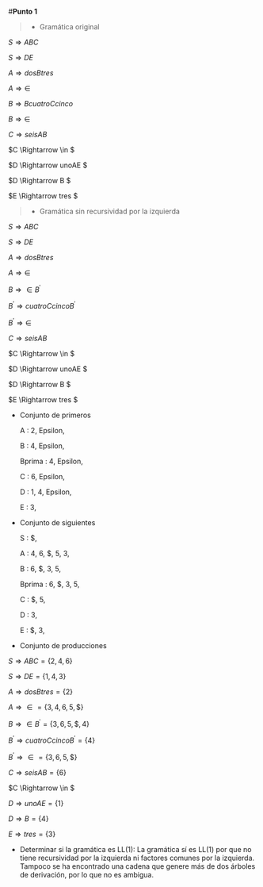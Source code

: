 #**Punto 1**

>* Gramática original

$S \Rightarrow ABC$

$S \Rightarrow DE$

$A \Rightarrow dosBtres$

$A \Rightarrow \in$

$B \Rightarrow BcuatroCcinco$

$B \Rightarrow \in$

$C \Rightarrow seisAB$

$C \Rightarrow \in $

$D \Rightarrow unoAE $

$D \Rightarrow B $

$E \Rightarrow tres $

>* Gramática sin recursividad por la izquierda

$S \Rightarrow ABC$

$S \Rightarrow DE$

$A \Rightarrow dosBtres$

$A \Rightarrow \in$

$B \Rightarrow \in B^\prime$

$B^\prime \Rightarrow cuatroCcincoB^\prime$

$B^\prime \Rightarrow \in$

$C \Rightarrow seisAB$

$C \Rightarrow \in $

$D \Rightarrow unoAE $

$D \Rightarrow B $

$E \Rightarrow tres $

* Conjunto de primeros
     

    A  :  2, Epsilon, 

    B  :  4, Epsilon, 

    Bprima  :  4, Epsilon, 

    C  :  6, Epsilon, 

    D  :  1, 4, Epsilon, 

    E  :  3, 

* Conjunto de siguientes

    S  :  \$, 

    A  :  4, 6, \$, 5, 3, 

    B  :  6, \$, 3, 5, 

    Bprima  :  6, \$, 3, 5, 

    C  :  \$, 5, 

    D  :  3, 

    E  :  \$, 3,

* Conjunto de producciones


$S \Rightarrow ABC = \{2, 4, 6\}$

$S \Rightarrow DE = \{1, 4, 3\}$

$A \Rightarrow dosBtres = \{2\}$

$A \Rightarrow \in = \{3, 4, 6, 5, \$ \}$

$B \Rightarrow \in B^\prime = \{3, 6, 5, \$, 4 \}$

$B^\prime \Rightarrow cuatroCcinco B^\prime = \{4\}$

$B^\prime \Rightarrow \in = \{3, 6, 5, \$ \}$ 

$C \Rightarrow seisAB = \{6\}$

$C \Rightarrow \in $

$D \Rightarrow unoAE = \{1\}$

$D \Rightarrow B = \{4\}$

$E \Rightarrow tres = \{3\}$


* Determinar si la gramática es LL(1):
La gramática sí es LL(1) por que no tiene recursividad por la izquierda ni factores comunes por la izquierda. Tampoco se ha encontrado una cadena que genere más de dos árboles de derivación, por lo que no es ambigua.
